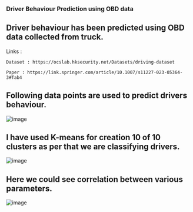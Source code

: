 ### **Driver Behaviour Prediction using OBD data**

## Driver behaviour has been predicted using OBD data collected from truck.

  Links : 

    Dataset : https://ocslab.hksecurity.net/Datasets/driving-dataset

    Paper : https://link.springer.com/article/10.1007/s11227-023-05364-3#Tab4

## Following data points are used to predict drivers behaviour.
![image](https://github.com/rohit-dudhal/driver-behaviour-production-using-obd/assets/61742890/15268e2c-ed14-4bb0-861f-6d5353d574aa)


## I have used K-means for creation 10 of 10 clusters as per that we are classifying drivers.
![image](https://github.com/rohit-dudhal/driver-behaviour-production-using-obd/assets/61742890/e30c7205-01ee-456b-bc84-ec2db48916ba)

## Here we could see correlation between various parameters.
![image](https://github.com/rohit-dudhal/driver-behaviour-production-using-obd/assets/61742890/86854eaa-4e71-4c90-adaa-29051f7cd3df)

